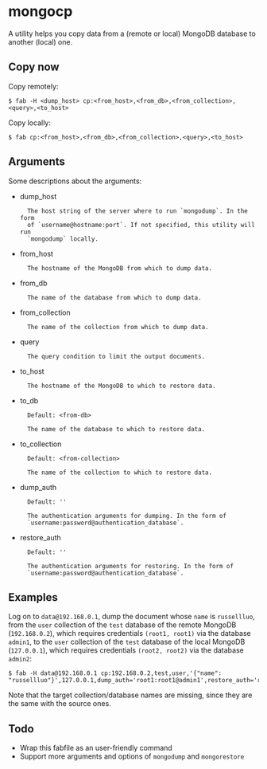 # mongocp

A utility helps you copy data from a (remote or local) MongoDB database to another (local) one.


## Copy now

Copy remotely:

```
$ fab -H <dump_host> cp:<from_host>,<from_db>,<from_collection>,<query>,<to_host>
```

Copy locally:

```
$ fab cp:<from_host>,<from_db>,<from_collection>,<query>,<to_host>
```


## Arguments

Some descriptions about the arguments:

+ dump_host

        The host string of the server where to run `mongodump`. In the form
        of `username@hostname:port`. If not specified, this utility will run
        `mongodump` locally.

+ from_host

        The hostname of the MongoDB from which to dump data.

+ from_db

        The name of the database from which to dump data.

+ from_collection

        The name of the collection from which to dump data.

+ query

        The query condition to limit the output documents.

+ to_host

        The hostname of the MongoDB to which to restore data.

+ to_db

        Default: <from-db>

        The name of the database to which to restore data.

+ to_collection

        Default: <from-collection>

        The name of the collection to which to restore data.

+ dump_auth

        Default: ''

        The authentication arguments for dumping. In the form of
        `username:password@authentication_database`.

+ restore_auth

        Default: ''

        The authentication arguments for restoring. In the form of
        `username:password@authentication_database`.


## Examples

Log on to `data@192.168.0.1`, dump the document whose `name` is `russellluo`, from the `user` collection of the `test` database of the remote MongoDB (`192.168.0.2`), which requires credentials `(root1, root1)` via the database `admin1`, to the `user` collection of the `test` database of the local MongoDB (`127.0.0.1`), which requires credentials `(root2, root2)` via the database `admin2`:

```
$ fab -H data@192.168.0.1 cp:192.168.0.2,test,user,'{"name": "russellluo"}',127.0.0.1,dump_auth='root1:root1@admin1',restore_auth='root2:root2@admin2'
```

Note that the target collection/database names are missing, since they are the same with the source ones.


## Todo

+ Wrap this fabfile as an user-friendly command
+ Support more arguments and options of `mongodump` and `mongorestore`
